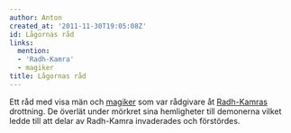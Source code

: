 ```yaml
---
author: Anton
created_at: '2011-11-30T19:05:08Z'
id: Lågornas råd
links:
  mention:
  - 'Radh-Kamra'
  - magiker
title: Lågornas råd
---
```


Ett råd med visa män och [magiker] som var rådgivare åt [Radh-Kamras] drottning. De överlät under
mörkret sina hemligheter till demonerna vilket ledde till att delar av Radh-Kamra invaderades och
förstördes.

  [magiker]: magiker
  [Radh-Kamras]: Radh-Kamra
